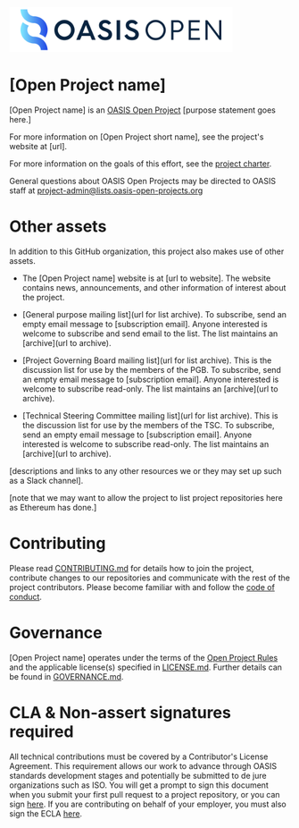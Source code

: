<img src="artwork/OASIS-Primary-Logo-Full-Colour.png" width="400">

# [Open Project name]

[Open Project name] is an [OASIS Open Project](https://oasis-open-projects.org/) [purpose statement goes here.]

For more information on [Open Project short name], see the project's website at [url].

For more information on the goals of this effort, see the [project charter](./CHARTER.md). 

General questions about OASIS Open Projects may be directed to OASIS staff at project-admin@lists.oasis-open-projects.org

# Other assets

In addition to this GitHub organization, this project also makes use of other assets. 

- The [Open Project name] website is at [url to website]. The website contains news, announcements, and other information of interest about the project. 

- [General purpose mailing list](url for list archive). To subscribe, send an empty email message to [subscription email]. Anyone interested is welcome to subscribe and send email to the list. The list maintains an [archive](url to archive).

- [Project Governing Board mailing list](url for list archive). This is the discussion list for use by the members of the PGB. To subscribe, send an empty email message to [subscription email]. Anyone interested is welcome to subscribe read-only. The list maintains an [archive](url to archive).

- [Technical Steering Committee mailing list](url for list archive). This is the discussion list for use by the members of the TSC. To subscribe, send an empty email message to [subscription email]. Anyone interested is welcome to subscribe read-only. The list maintains an [archive](url to archive).

[descriptions and links to any other resources we or they may set up such as a Slack channel].

[note that we may want to allow the project to list project repositories here as Ethereum has done.]

# Contributing

Please read [CONTRIBUTING.md](CONTRIBUTING.md) for details how to join the project, contribute changes to our repositories and communicate with the rest of the project contributors. Please become familiar with and follow the [code of conduct](CODE-OF-CONDUCT.md).

# Governance

[Open Project name] operates under the terms of the [Open Project Rules](https://www.oasis-open.org/policies-guidelines/open-projects-process) and the applicable license(s) specified in [LICENSE.md](LICENSE.md). Further details can be found in [GOVERNANCE.md](GOVERNANCE.md).

# CLA & Non-assert signatures required

All technical contributions must be covered by a Contributor's License Agreement. This requirement allows our work to advance through OASIS standards development stages and potentially be submitted to de jure organizations such as ISO. You will get a prompt to sign this document when you submit your first pull request to a project repository, or you can sign [here](https://cla-assistant.io/[open-project-shortname]/oasis-open-project). If you are contributing on behalf of your employer, you must also sign the ECLA [here](https://www-legacy.oasis-open.org/resources/projects/cla/projects-entity-cla).
